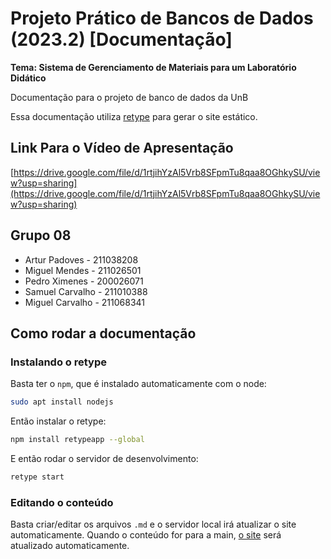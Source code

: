 # Projeto Prático de Bancos de Dados (2023.2) [Documentação]
**Tema: Sistema de Gerenciamento de Materiais para um Laboratório Didático**

Documentação para o projeto de banco de dados da UnB

Essa documentação utiliza [retype](https://retype.com/) para gerar o site estático.
## Link Para o Vídeo de Apresentação
[https://drive.google.com/file/d/1rtjihYzAl5Vrb8SFpmTu8qaa8OGhkySU/view?usp=sharing](https://drive.google.com/file/d/1rtjihYzAl5Vrb8SFpmTu8qaa8OGhkySU/view?usp=sharing)
## Grupo 08

- Artur Padoves - 211038208
- Miguel Mendes - 211026501
- Pedro Ximenes - 200026071
- Samuel Carvalho - 211010388
- Miguel Carvalho - 211068341

## Como rodar a documentação

### Instalando o retype

Basta ter o `npm`, que é instalado automaticamente com o node:

```bash
sudo apt install nodejs
```

Então instalar o retype:

```bash
npm install retypeapp --global
```

E então rodar o servidor de desenvolvimento:

```bash
retype start
```

### Editando o conteúdo

Basta criar/editar os arquivos `.md` e o servidor local irá atualizar o site automaticamente. Quando o conteúdo for para a main, [o site](https://artistrea.github.io/BDocs/) será atualizado automaticamente.
